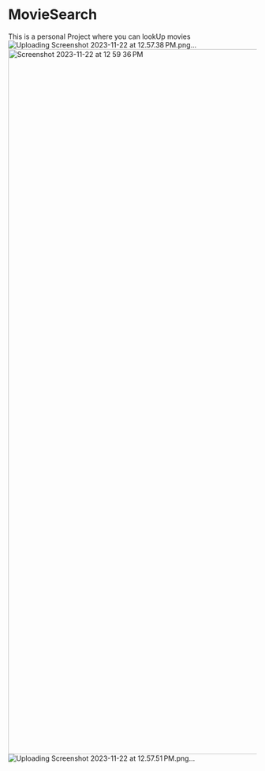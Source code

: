 # MovieSearch
This is a personal Project where you can lookUp movies
![Uploading Screenshot 2023-11-22 at 12.57.38 PM.png…]()
<img width="1425" alt="Screenshot 2023-11-22 at 12 59 36 PM" src="https://github.com/ashmikaj/MovieSearch/assets/100485474/f5046ee7-fab1-4e2e-b2ed-1846b9164c08">
![Uploading Screenshot 2023-11-22 at 12.57.51 PM.png…]()
